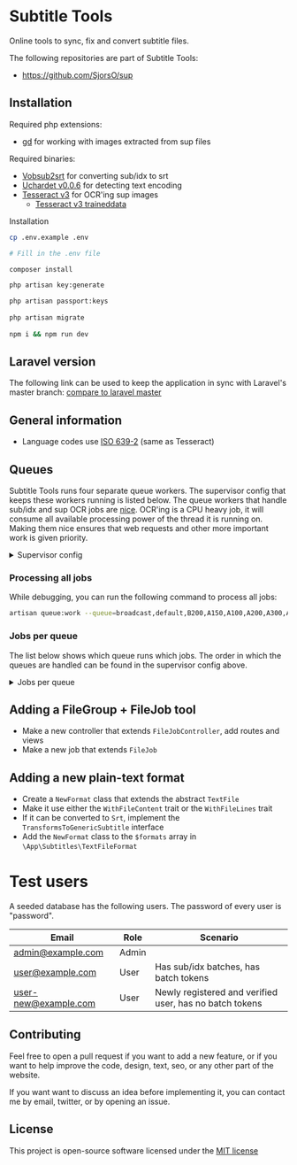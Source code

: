 # Subtitle Tools
Online tools to sync, fix and convert subtitle files.

The following repositories are part of Subtitle Tools:
- https://github.com/SjorsO/sup

## Installation
Required php extensions:
- [gd](http://php.net/manual/en/book.image.php) for working with images extracted from sup files

Required binaries:
- [Vobsub2srt](https://github.com/ruediger/VobSub2SRT) for converting sub/idx to srt
- [Uchardet v0.0.6](https://github.com/BYVoid/uchardet) for detecting text encoding
- [Tesseract v3](https://github.com/tesseract-ocr/tesseract) for OCR'ing sup images
  - [Tesseract v3 traineddata](https://github.com/tesseract-ocr/tessdata/tree/3.04.00)

Installation
```bash
cp .env.example .env

# Fill in the .env file

composer install

php artisan key:generate

php artisan passport:keys
 
php artisan migrate
 
npm i && npm run dev
```

## Laravel version
The following link can be used to keep the application in sync with Laravel's master branch: [compare to laravel master](https://github.com/laravel/laravel/compare/0f58190c7ba955cf7a58b47a9469bf4c6c992abb...master)

## General information
* Language codes use [ISO 639-2](https://en.wikipedia.org/wiki/List_of_ISO_639-2_codes) (same as Tesseract)

## Queues
Subtitle Tools runs four separate queue workers. The supervisor config that keeps these workers running is listed below. The queue workers that handle sub/idx and sup OCR jobs are [nice](https://en.wikipedia.org/wiki/Nice_(Unix)). OCR'ing is a CPU heavy job, it will consume all available processing power of the thread it is running on. Making them nice ensures that web requests and other more important work is given priority.

<details>
    <summary>Supervisor config</summary>

    [program:st-worker-default]
    process_name=%(program_name)s_%(process_num)02d
    command=php /var/www/st/current/artisan queue:work --queue=default,A500 --sleep=2 --tries=1
    numprocs=3
    autorestart=true
    user=www-data

    [program:st-worker-broadcast]
    process_name=%(program_name)s_%(process_num)02d
    command=php /var/www/st/current/artisan queue:work --queue=broadcast --sleep=2 --tries=2
    autorestart=true
    user=www-data

    [program:st-worker-1]
    process_name=%(program_name)s_%(process_num)02d
    command=nice php /var/www/st/current/artisan queue:work --queue=A100,A150,A200,A300,A400,A500 --sleep=2 --tries=1
    autorestart=true
    user=www-data

    [program:st-worker-2]
    process_name=%(program_name)s_%(process_num)02d
    command=nice php /var/www/st/current/artisan queue:work --queue=A150,B200,A100,A200,A300,A400,A500 --sleep=2 --tries=1
    autorestart=true
    user=www-data
</details>

### Processing all jobs
While debugging, you can run the following command to process all jobs:
```bash
artisan queue:work --queue=broadcast,default,B200,A150,A100,A200,A300,A400,A500 --sleep=2 --tries=1
```

### Jobs per queue
The list below shows which queue runs which jobs. The order in which the queues are handled can be found in the supervisor config above.

<details>
    <summary>Jobs per queue</summary>

- **default**
    - All `FileJobs`
    - `StartSubIdxBatchJob`
- **broadcast**
    - All events
- **A100**
    - `BuildSupSrtJob`
- **A150**
    - `ExtractSubIdxLanguageJob` (for batches)
- **A200**
    - `ExtractSupImagesJob`
- **A300**
    - `OcrImageJob`
- **A400**
    - `OcrImageJob` (when the job in queue A300 takes too long, it is re-dispatched on this lower priority queue with a higher timeout)
- **A500**
    - `RecordUploadedFileMimesJob` and other low priority diagnostic jobs
- **A500**
    - `CollectSupMetaJob`
    - `CollectStoredFileMetaJob`
- **B200**
    - `ExtractSubIdxLanguageJob`
</details>

## Adding a FileGroup + FileJob tool
* Make a new controller that extends `FileJobController`, add routes and views
* Make a new job that extends `FileJob`

## Adding a new plain-text format
* Create a `NewFormat` class that extends the abstract `TextFile`
* Make it use either the `WithFileContent` trait or the `WithFileLines` trait
* If it can be converted to `Srt`, implement the `TransformsToGenericSubtitle` interface
* Add the `NewFormat` class to the `$formats` array in `\App\Subtitles\TextFileFormat`

# Test users
A seeded database has the following users. The password of every user is "password".

| Email | Role | Scenario | 
| ------ | ------ | ------ |
| admin@example.com | Admin | |
| user@example.com | User | Has sub/idx batches, has batch tokens |
| user-new@example.com | User | Newly registered and verified user, has no batch tokens |

## Contributing
Feel free to open a pull request if you want to add a new feature, or if you want to help improve the code, design, text, seo, or any other part of the website.

If you want want to discuss an idea before implementing it, you can contact me by email, twitter, or by opening an issue. 

## License
This project is open-source software licensed under the [MIT license](http://opensource.org/licenses/MIT)
